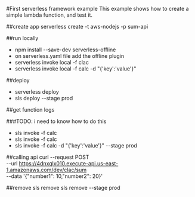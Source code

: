 #First serverless framework example
This example shows how to create a simple lambda function, and test it.

##create app
serverless create -t aws-nodejs -p sum-api


##run locally
- npm install --save-dev serverless-offline
- on serverless.yaml file add the offline plugin
- serverless invoke local -f clac
- serverless invoke local -f calc -d "{'key':'value'}"


##deploy
- serverless deploy
- sls deploy --stage prod

##get function logs


###TODO: i need to know how to do this
- sls invoke -f calc
- sls invoke -f calc 
- sls invoke -f calc -d "{'key':'value'}" --stage prod


##calling api
curl --request POST \
  --url https://4dnxqlx010.execute-api.us-east-1.amazonaws.com/dev/clac/sum \
  --data '{"number1": 10,"number2": 20}'
  
##remove
sls remove 
sls remove --stage prod

